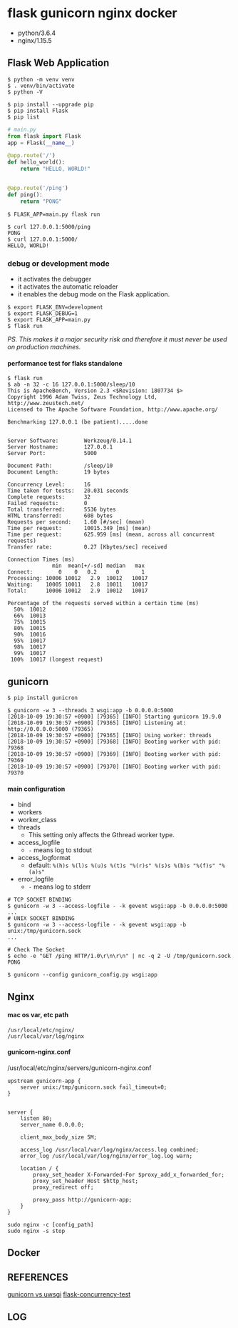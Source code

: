 # flask gunicorn nginx docker

* python/3.6.4
* nginx/1.15.5

## Flask Web Application

```
$ python -m venv venv
$ . venv/bin/activate
$ python -V
```

```
$ pip install --upgrade pip
$ pip install Flask
$ pip list
```


```python
# main.py
from flask import Flask
app = Flask(__name__)

@app.route('/')
def hello_world():
	return "HELLO, WORLD!"


@app.route('/ping')
def ping():
	return "PONG"
```


```
$ FLASK_APP=main.py flask run
```

```
$ curl 127.0.0.1:5000/ping
PONG
$ curl 127.0.0.1:5000/
HELLO, WORLD!
```

### debug or development mode
- it activates the debugger
- it activates the automatic reloader
- it enables the debug mode on the Flask application.

```
$ export FLASK_ENV=development
$ export FLASK_DEBUG=1
$ export FLASK_APP=main.py
$ flask run
```

*PS. This makes it a major security risk and therefore it must never be used on production machines.*

#### performance test for flaks standalone
```
$ flask run
$ ab -n 32 -c 16 127.0.0.1:5000/sleep/10
This is ApacheBench, Version 2.3 <$Revision: 1807734 $>
Copyright 1996 Adam Twiss, Zeus Technology Ltd, http://www.zeustech.net/
Licensed to The Apache Software Foundation, http://www.apache.org/

Benchmarking 127.0.0.1 (be patient).....done


Server Software:        Werkzeug/0.14.1
Server Hostname:        127.0.0.1
Server Port:            5000

Document Path:          /sleep/10
Document Length:        19 bytes

Concurrency Level:      16
Time taken for tests:   20.031 seconds
Complete requests:      32
Failed requests:        0
Total transferred:      5536 bytes
HTML transferred:       608 bytes
Requests per second:    1.60 [#/sec] (mean)
Time per request:       10015.349 [ms] (mean)
Time per request:       625.959 [ms] (mean, across all concurrent requests)
Transfer rate:          0.27 [Kbytes/sec] received

Connection Times (ms)
              min  mean[+/-sd] median   max
Connect:        0    0   0.2      0       1
Processing: 10006 10012   2.9  10012   10017
Waiting:    10005 10011   2.8  10011   10017
Total:      10006 10012   2.9  10012   10017

Percentage of the requests served within a certain time (ms)
  50%  10012
  66%  10013
  75%  10015
  80%  10015
  90%  10016
  95%  10017
  98%  10017
  99%  10017
 100%  10017 (longest request)
```


## gunicorn
```
$ pip install gunicron
```

```
$ gunicorn -w 3 --threads 3 wsgi:app -b 0.0.0.0:5000
[2018-10-09 19:30:57 +0900] [79365] [INFO] Starting gunicorn 19.9.0
[2018-10-09 19:30:57 +0900] [79365] [INFO] Listening at: http://0.0.0.0:5000 (79365)
[2018-10-09 19:30:57 +0900] [79365] [INFO] Using worker: threads
[2018-10-09 19:30:57 +0900] [79368] [INFO] Booting worker with pid: 79368
[2018-10-09 19:30:57 +0900] [79369] [INFO] Booting worker with pid: 79369
[2018-10-09 19:30:57 +0900] [79370] [INFO] Booting worker with pid: 79370
```


#### main configuration
* bind
* workers
* worker_class
* threads
	* This setting only affects the Gthread worker type.
* access_logfile
	* `-` means log to stdout	
* access_logformat
	* default: `%(h)s %(l)s %(u)s %(t)s "%(r)s" %(s)s %(b)s "%(f)s" "%(a)s"`
* error_logfile
	* `-` means log to stderr 	



```
# TCP SOCKET BINDING
$ gunicorn -w 3 --access-logfile - -k gevent wsgi:app -b 0.0.0.0:5000
...
# UNIX SOCKET BINDING
$ gunicorn -w 3 --access-logfile - -k gevent wsgi:app -b unix:/tmp/gunicorn.sock
...

# Check The Socket
$ echo -e "GET /ping HTTP/1.0\r\n\r\n" | nc -q 2 -U /tmp/gunicorn.sock
PONG
```

```
$ gunicorn --config gunicorn_config.py wsgi:app
```

## Nginx

#### mac os var, etc path
```
/usr/local/etc/nginx/
/usr/local/var/log/nginx
```

#### gunicorn-nginx.conf
/usr/local/etc/nginx/servers/gunicorn-nginx.conf

```
upstream gunicorn-app {
    server unix:/tmp/gunicorn.sock fail_timeout=0;
}


server {
    listen 80;
    server_name 0.0.0.0;

    client_max_body_size 5M;

    access_log /usr/local/var/log/nginx/access.log combined;
    error_log /usr/local/var/log/nginx/error_log.log warn;

    location / {
        proxy_set_header X-Forwarded-For $proxy_add_x_forwarded_for;
        proxy_set_header Host $http_host;
        proxy_redirect off;

        proxy_pass http://gunicorn-app;
    }
}
```

```
sudo nginx -c [config_path]
sudo nginx -s stop
```

## Docker





## REFERENCES
[gunicorn vs uwsgi](http://devspark.tistory.com/entry/gunicorn-vs-uwsgi)
[flask-concurrency-test](https://winterj.me/flask-concurrency-test/)


## LOG
